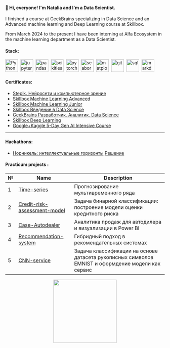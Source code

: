 #### :wave: Hi, everyone! I'm Natalia and I'm a Data Scientist. 

I finished a course at GeekBrains specializing in Data Science and an Advanced machine learning and Deep Learning course at Skillbox. 

From March 2024 to the present I have been interning at Alfa Ecosystem in the machine learning department as a Data Scientist.



#### Stack: 
<div>
  <img src="https://api.iconify.design/logos/python.svg" title="Python" alt="Python" width="40" height="40"/>&nbsp;
  <img src="https://api.iconify.design/logos/jupyter.svg?width=256&height=256" title="jupyter"  alt="jupyter" width="40" height="40"/>&nbsp;
  <img src="https://api.iconify.design/devicon/pandas.svg"  title="pandas" alt="pandas" width="40" height="40"/>&nbsp;
  <img src="https://api.iconify.design/devicon/scikitlearn.svg" title="scikitlearn" alt="scikitlearn" width="40" height="40"/>&nbsp;
  <img src="https://api.iconify.design/logos/pytorch-icon.svg" title="pytorch" alt="pytorch" width="40" height="40"/>&nbsp;
  <img src="https://api.iconify.design/logos/seaborn-icon.svg" title="seaborn" alt="seaborn" width="40" height="40"/>&nbsp;
  <img src="https://api.iconify.design/devicon/matplotlib.svg" title="matplotlib" alt="matplotlib" width="40" height="40"/>&nbsp;
  <img src="https://api.iconify.design/devicon/git.svg" title="git" alt="git" width="40" height="40"/>&nbsp;
  <img src="https://api.iconify.design/logos/mysql.svg" title="sql" alt="sql" width="40" height="40"/>&nbsp;
  <img src="https://api.iconify.design/skill-icons/markdown-dark.svg?width=256&height=256" title="markdown" alt="markdown" width="40" height="40"/>&nbsp;
  
</div>

  
#### Certificates: 

- [Stepik. Нейросети и компьютерное зрение](https://github.com/NataliaLak/Certificates/blob/main/stepik-certificate-50352-87d443c.pdf)
- [Skillbox Machine Learning Advanced](https://github.com/NataliaLak/Certificates/blob/main/ASqBeWMAqIayrDONprwbPgoaTOTqBNfE%5B1%5D.png)  
- [Skillbox Machine Learning Junior](https://github.com/NataliaLak/Certificates/blob/main/70Cndz7hJpKpueoIUdd8KuSaOITdmCGL.png)  
- [Skillbox Введение в Data Science](https://github.com/NataliaLak/Certificates/blob/main/XCQQL7qVbEyQ1VpKiadoOwkl2GWPBMUM%5B1%5D.png)  
- [GeekBrains Разработчик. Аналитик. Data Science](https://github.com/NataliaLak/Certificates/blob/main/20241111_122414%5B1%5D.jpg)
- [Skillbox Deep Learning](https://github.com/NataliaLak/Certificates/blob/main/8gVfF7qFZFXmYZmKknIuTMOXF9KnoFOu.png)
- [Google+Kaggle 5-Day Gen AI Intensive Course](https://github.com/NataliaLak/Certificates/blob/main/Completed%205-Day%20Gen%20AI%20Intensive.png)
---

#### Hackathons:

- [Норникель: интеллектуальные горизонты](https://github.com/NataliaLak/Certificates/blob/main/Certificate_2024-12-17_10_28_41.671Z.pdf)
  [Решение](https://github.com/NataliaLak/Hackathon_Nornickel/tree/main)

#### Practicum projects :  

| № | Name | Description |
|---|----------|----------|
| 1 |[Time-series](https://github.com/NataliaLak/time-seriies/tree/main) | Прогнозирование мультивременного ряда |
| 2 |[Credit-risk-assessment-model](https://github.com/NataliaLak/Credit-risk-assessment-model) | Задача бинарной классификации: построение модели оценки кредитного риска |
| 3 |[Case-Autodealer](https://github.com/NataliaLak/Case-Autodealer) | Аналитика продаж для автодилера и визуализации в Power BI |
| 4 |[Recommendation-system](https://github.com/NataliaLak/Recomendation-system/blob/main/10pract.ipynb) | Гибридный подход в рекомендательных системах |
| 5 |[CNN-service](https://github.com/NataliaLak/CNN-service/tree/main/practice-cnn) | Задача классификации на основе датасета рукописных символов EMNIST и оформдение модели как сервис |




<div id="header" align="center">
  <img src=https://i.gifer.com/Jfw2.gif width="200"/>
</div>
